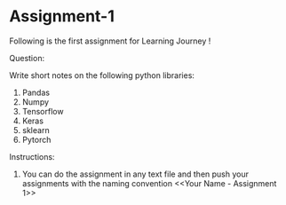 # Assignment-1
Following is the first assignment for Learning Journey !

Question:

Write short notes on the following python libraries:
1) Pandas
2) Numpy
3) Tensorflow
4) Keras
5) sklearn
6) Pytorch

Instructions:

1) You can do the assignment in any text file and then push your assignments with the naming convention <<Your Name -
 Assignment 1>>




